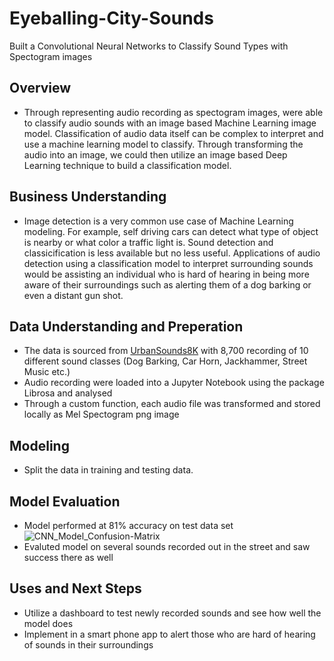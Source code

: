 # Eyeballing-City-Sounds
Built a Convolutional Neural Networks to Classify Sound Types with Spectogram images

## Overview
- Through representing audio recording as spectogram images, were able to classify audio sounds with an image based Machine Learning image model. Classification of audio data itself can be complex to interpret and use a machine learning model to classify. Through transforming the audio into an image, we could then utilize an image based Deep Learning technique to build a classification model.

## Business Understanding
- Image detection is a very common use case of Machine Learning modeling. For example, self driving cars can detect what type of object is nearby or what color a traffic light is. Sound detection and classicification is less available but no less useful. Applications of audio detection using a classification model to interpret surrounding sounds would be assisting an individual who is hard of hearing in being more aware of their surroundings such as alerting them of a dog barking or even a distant gun shot.

## Data Understanding and Preperation
- The data is sourced from [UrbanSounds8K](https://urbansounddataset.weebly.com/urbansound8k.html) with 8,700 recording of 10 different sound classes (Dog Barking, Car Horn, Jackhammer, Street Music etc.)
- Audio recording were loaded into a Jupyter Notebook using the package Librosa and analysed
- Through a custom function, each audio file was transformed and stored locally as Mel Spectogram png image
  
  
## Modeling
- Split the data in training and testing data.


## Model Evaluation
- Model performed at 81% accuracy on test data set
![CNN_Model_Confusion-Matrix](https://github.com/ewestrich/Eyeballing-City-Sounds/assets/129399785/987537cf-46fc-4851-b0b8-d14dacd0eb2c)
- Evaluted model on several sounds recorded out in the street and saw success there as well
  
## Uses and Next Steps
- Utilize a dashboard to test newly recorded sounds and see how well the model does
- Implement in a smart phone app to alert those who are hard of hearing of sounds in their surroundings










